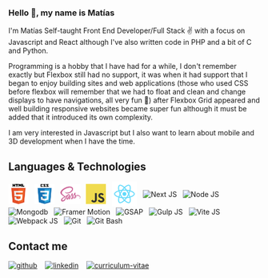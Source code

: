 ### Hello 👋, my name is Matías

I'm Matías Self-taught Front End Developer/Full Stack ✌ with a focus on Javascript and React although I've also written code in PHP and a bit of C and Python.

Programming is a hobby that I have had for a while, I don't remember exactly but Flexbox still had no support, it was when it had support that I began to enjoy building sites and web applications (those who used CSS before flexbox will remember that we had to float and clean and change displays to have navigations, all very fun 😬) after Flexbox Grid appeared and well building responsive websites became super fun although it must be added that it introduced its own complexity.

I am very interested in Javascript but I also want to learn about mobile and 3D development when I have the time.

## Languages & Technologies
<p align="left"> 
  
 
<img align="center" alt="HTML5" width="40px" src="https://raw.githubusercontent.com/github/explore/80688e429a7d4ef2fca1e82350fe8e3517d3494d/topics/html/html.png" />
&nbsp;
<img align="center" alt="CSS3" width="40px" src="https://raw.githubusercontent.com/github/explore/80688e429a7d4ef2fca1e82350fe8e3517d3494d/topics/css/css.png" />
&nbsp;
<img align="center" alt="Sass" width="40px" src="https://raw.githubusercontent.com/github/explore/80688e429a7d4ef2fca1e82350fe8e3517d3494d/topics/sass/sass.png" />
&nbsp;
<img align="center" alt="JavaScript" width="40px" src="https://raw.githubusercontent.com/github/explore/80688e429a7d4ef2fca1e82350fe8e3517d3494d/topics/javascript/javascript.png" />
&nbsp;
<img align="center" alt="React" width="50px" src="https://raw.githubusercontent.com/github/explore/80688e429a7d4ef2fca1e82350fe8e3517d3494d/topics/react/react.png" />
&nbsp;
<img align="center" alt="Next JS" width="40px" src="https://cdn.icon-icons.com/icons2/2148/PNG/512/nextjs_icon_132160.png" />
&nbsp;
<img align="center" alt="Node JS" width="40px" src="https://seeklogo.com/images/N/nodejs-logo-FBE122E377-seeklogo.com.png" />  
&nbsp;
<img align="center" alt="Mongodb" width="90px" src="https://seeklogo.com/images/M/mongodb-logo-427DDF8FDE-seeklogo.com.png" />
&nbsp;
<img align="center" alt="Framer Motion" width="35px" src="https://user-images.githubusercontent.com/64114079/151240446-9b1afc59-a885-4826-ad2f-e63499ac5ae0.png" />
&nbsp;
<img align="center" alt="GSAP" width="40px" src="https://greensock.com/uploads/monthly_2020_03/tweenmax.png.cf27916e926fbb328ff214f66b4c8429.png" />
&nbsp;
<img align="center" alt="Gulp JS" width="25px" src="https://raw.githubusercontent.com/tkswann2/tech-logos/master/gulp.png" /> 
&nbsp;
<img align="center" alt="Vite JS" width="40px" src="https://seeklogo.com/images/V/vite-logo-BFD4283991-seeklogo.com.png" /> 
&nbsp;
<img align="center" alt="Webpack JS" width="40px" src="https://seeklogo.com/images/W/webpack-logo-9E66EE203A-seeklogo.com.png" /> 
&nbsp;
<img align="center" alt="Git" width="40px" src="https://seeklogo.com/images/G/git-logo-CD8D6F1C09-seeklogo.com.png" />
&nbsp;
<img align="center" alt="Git Bash" width="40px" src="https://seeklogo.com/images/G/git-bash-logo-B6475E8359-seeklogo.com.png" />
</p>

## Contact me
<div align='left'>
  <a href='https://github.com/matiasbacelar98'><img src='https://user-images.githubusercontent.com/64114079/157298845-98f0c383-e5ab-4b64-9b38-aed5bb013c0e.svg' alt='github' width="38px"></a>&nbsp;&nbsp;&nbsp;
  <a href='https://www.linkedin.com/in/matias-bacelar-371140199/'><img src='https://user-images.githubusercontent.com/64114079/157298847-23027dd4-0529-4c50-955d-8f22d4ea3f4d.svg' alt='linkedin' width="35px"></a>&nbsp;&nbsp;&nbsp;
  <a href='https://matiasbacelar.vercel.app/CV-Matias-Bacelar.pdf'><img src='https://user-images.githubusercontent.com/64114079/157298842-2b7c453a-1611-4a09-84c3-be671c75bba4.svg' alt='curriculum-vitae' width="45px"></a>
</div>
    




